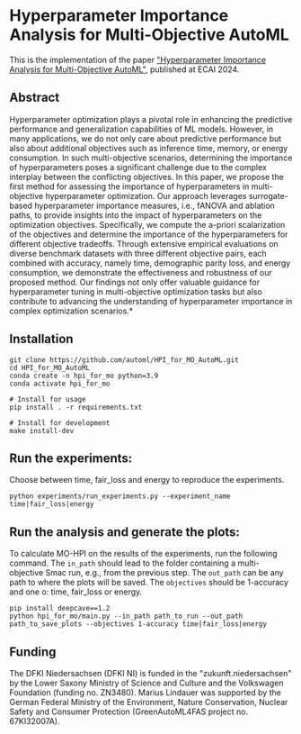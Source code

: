 # Hyperparameter Importance Analysis for Multi-Objective AutoML
This is the implementation of the paper ["Hyperparameter Importance Analysis for Multi-Objective AutoML"](https://arxiv.org/abs/2405.07640), published at ECAI 2024.

## Abstract
Hyperparameter optimization plays a pivotal role in enhancing the predictive performance and generalization capabilities of ML models. However, in many applications, we do not only care about predictive performance but also about additional objectives such as inference time, memory, or energy consumption. In such multi-objective scenarios, determining the importance of hyperparameters poses a significant challenge due to the complex interplay between the conflicting objectives. In this paper, we propose the first method for assessing the importance of hyperparameters in multi-objective hyperparameter optimization. Our approach leverages surrogate-based hyperparameter importance measures, i.e., fANOVA and ablation paths, to provide insights into the impact of hyperparameters on the optimization objectives. Specifically, we compute the a-priori scalarization of the objectives and determine the importance of the hyperparameters for different objective tradeoffs. Through extensive empirical evaluations on diverse benchmark datasets with three different objective pairs, each combined with accuracy, namely time, demographic parity loss, and energy consumption, we demonstrate the effectiveness and robustness of our proposed method. Our findings not only offer valuable guidance for hyperparameter tuning in multi-objective optimization tasks but also contribute to advancing the understanding of hyperparameter importance in complex optimization scenarios.*

## Installation
```
git clone https://github.com/automl/HPI_for_MO_AutoML.git
cd HPI_for_MO_AutoML
conda create -n hpi_for_mo python=3.9
conda activate hpi_for_mo

# Install for usage
pip install . -r requirements.txt

# Install for development
make install-dev
```

## Run the experiments:
Choose between time, fair_loss and energy to reproduce the experiments.
```
python experiments/run_experiments.py --experiment_name time|fair_loss|energy
```
## Run the analysis and generate the plots:
To calculate MO-HPI on the results of the experiments, run the following command. The ```in_path``` should lead to the folder containing a multi-objective Smac run, e.g., from the previous step. The ```out_path``` can be any path to where the plots will be saved. The ```objectives``` should be 1-accuracy and one o: time, fair_loss or energy. 

```
pip install deepcave==1.2
python hpi_for_mo/main.py --in_path path_to_run --out_path path_to_save_plots --objectives 1-accuracy time|fair_loss|energy
```

## Funding
The DFKI Niedersachsen (DFKI NI) is funded in the "zukunft.niedersachsen" by the Lower Saxony Ministry of Science and Culture and the Volkswagen Foundation (funding no. ZN3480). Marius Lindauer was supported by the German Federal Ministry of the Environment, Nature Conservation, Nuclear Safety and Consumer Protection (GreenAutoML4FAS project no. 67KI32007A).
